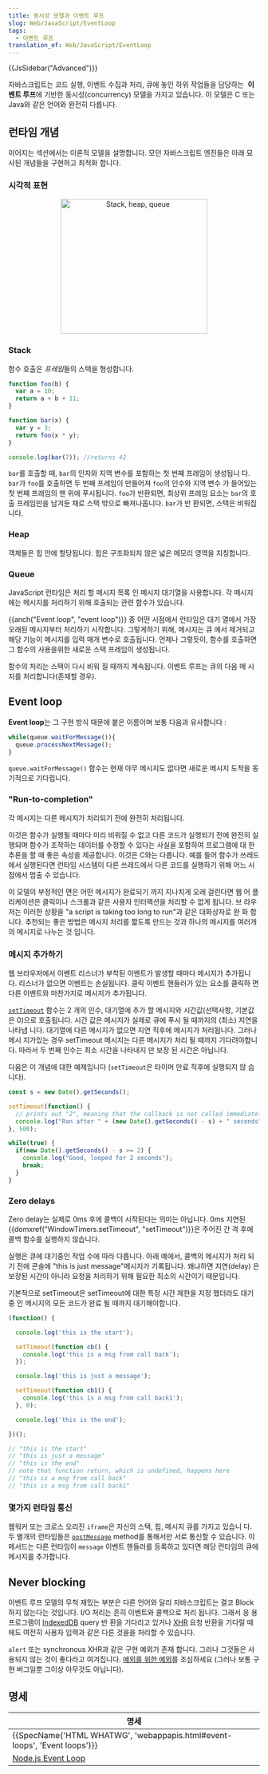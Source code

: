 ```yaml
---
title: 동시성 모델과 이벤트 루프
slug: Web/JavaScript/EventLoop
tags:
  - 이벤트 루프
translation_of: Web/JavaScript/EventLoop
---
```

{{JsSidebar("Advanced")}}

자바스크립트는 코드 실행, 이벤트 수집과 처리, 큐에 놓인 하위 작업들을 담당하는
 **이벤트 루프**에 기반한 동시성(concurrency) 모델을 가지고 있습니다. 이 모델은
C 또는 Java와 같은 언어와 완전히 다릅니다.

## 런타임 개념

이어지는 섹션에서는 이론적 모델을 설명합니다. 모던 자바스크립트 엔진들은 아래 묘
사된 개념들을 구현하고 최적화 합니다.

### 시각적 표현

<p style="text-align: center;"><img alt="Stack, heap, queue" src="/files/4617/default.svg" style="height: 270px; width: 294px;"></p>

### Stack

함수 호출은 *프레임*들의 스택을 형성합니다.

```js
function foo(b) {
  var a = 10;
  return a + b + 11;
}

function bar(x) {
  var y = 3;
  return foo(x * y);
}

console.log(bar(7)); //returns 42
```

`bar`를 호출할 때, `bar`의 인자와 지역 변수를 포함하는 첫 번째 프레임이 생성됩니
다. `bar`가 `foo`를 호출하면 두 번째 프레임이 만들어져 `foo`의 인수와 지역 변수
가 들어있는 첫 번째 프레임의 맨 위에 푸시됩니다. `foo`가 반환되면, 최상위 프레임
요소는 `bar`의 호출 프레임만을 남겨둔 채로 스택 밖으로 빠져나옵니다. `bar`가 반
환되면, 스택은 비워집니다.

### Heap

객체들은 힙 안에 할당됩니다. 힙은 구조화되지 않은 넓은 메모리 영역을 지칭합니다.

### Queue

JavaScript 런타임은 처리 할 메시지 목록 인 메시지 대기열을 사용합니다. 각 메시지
에는 메시지를 처리하기 위해 호출되는 관련 함수가 있습니다.

{{anch("Event loop", "event loop")}} 중 어떤 시점에서 런타임은 대기
열에서 가장 오래된 메시지부터 처리하기 시작합니다. 그렇게하기 위해, 메시지는 큐
에서 제거되고 해당 기능이 메시지를 입력 매개 변수로 호출됩니다. 언제나 그렇듯이,
함수를 호출하면 그 함수의 사용을위한 새로운 스택 프레임이 생성됩니다.

함수의 처리는 스택이 다시 비워 질 때까지 계속됩니다. 이벤트 루프는 큐의 다음 메
시지를 처리합니다(존재할 경우).

## Event loop

**Event loop**는 그 구현 방식 때문에 붙은 이름이며 보통 다음과 유사합니다 :

```js
while(queue.waitForMessage()){
  queue.processNextMessage();
}
```

`queue.waitForMessage()` 함수는 현재 아무 메시지도 없다면 새로운 메시지 도착을
동기적으로 기다립니다.

### "Run-to-completion"

각 메시지는 다른 메시지가 처리되기 전에 완전히 처리됩니다.

이것은 함수가 실행될 때마다 미리 비워질 수 없고 다른 코드가 실행되기 전에 완전히
실행되며 함수가 조작하는 데이터를 수정할 수 있다는 사실을 포함하여 프로그램에 대
한 추론을 할 때 좋은 속성을 제공합니다. 이것은 C와는 다릅니다. 예를 들어 함수가
쓰레드에서 실행된다면 런타임 시스템이 다른 쓰레드에서 다른 코드를 실행하기 위해
어느 시점에서 멈출 수 있습니다.

이 모델의 부정적인 면은 어떤 메시지가 완료되기 까지 지나치게 오래 걸린다면 웹 어
플리케이션은 클릭이나 스크롤과 같은 사용자 인터랙션을 처리할 수 없게 됩니다. 브
라우저는 이러한 상황을 "a script is taking too long to run"과 같은 대화상자로 완
화 합니다. 추천되는 좋은 방법은 메시지 처리를 짧도록 만드는 것과 하나의 메시지를
여러개의 메시지로 나누는 것 입니다.

### 메시지 추가하기

웹 브라우저에서 이벤트 리스너가 부착된 이벤트가 발생할 때마다 메시지가 추가됩니
다. 리스너가 없으면 이벤트는 손실됩니다. 클릭 이벤트 핸들러가 있는 요소를 클릭하
면 다른 이벤트와 마찬가지로 메시지가 추가됩니다.

[`setTimeout`](/en-US/docs/Web/API/WindowTimers.setTimeout "/en-US/docs/window.setTimeout")
함수는 2 개의 인수, 대기열에 추가 할 메시지와 시간값(선택사항, 기본값은 0)으로
호출됩니다. 시간 값은 메시지가 실제로 큐에 푸시 될 때까지의 (최소) 지연을 나타냅
니다. 대기열에 다른 메시지가 없으면 지연 직후에 메시지가 처리됩니다. 그러나 메시
지가있는 경우 setTimeout 메시지는 다른 메시지가 처리 될 때까지 기다려야합니다.
따라서 두 번째 인수는 최소 시간을 나타내지 만 보장 된 시간은 아닙니다.

다음은 이 개념에 대한 예제입니다 (`setTimeout`은 타이머 만료 직후에 실행되지 않
습니다).

```js
const s = new Date().getSeconds();

setTimeout(function() {
  // prints out "2", meaning that the callback is not called immediately after 500 milliseconds.
  console.log("Ran after " + (new Date().getSeconds() - s) + " seconds");
}, 500);

while(true) {
  if(new Date().getSeconds() - s >= 2) {
    console.log("Good, looped for 2 seconds");
    break;
  }
}
```

### Zero delays

Zero delay는 실제로 0ms 후에 콜백이 시작된다는 의미는 아닙니다. 0ms 지연된
{{domxref("WindowTimers.setTimeout", "setTimeout")}}은 주어진 간
격 후에 콜백 함수를 실행하지 않습니다.

실행은 큐에 대기중인 작업 수에 따라 다릅니다. 아래 예에서, 콜백의 메시지가 처리
되기 전에 콘솔에 "this is just message"메시지가 기록됩니다. 왜냐하면 지연(delay)
은 보장된 시간이 아니라 요청을 처리하기 위해 필요한 최소의 시간이기 때문입니다.

기본적으로 setTimeout은 setTimeout에 대한 특정 시간 제한을 지정 했더라도 대기중
인 메시지의 모든 코드가 완료 될 때까지 대기해야합니다.

```js
(function() {

  console.log('this is the start');

  setTimeout(function cb() {
    console.log('this is a msg from call back');
  });

  console.log('this is just a message');

  setTimeout(function cb1() {
    console.log('this is a msg from call back1');
  }, 0);

  console.log('this is the end');

})();

// "this is the start"
// "this is just a message"
// "this is the end"
// note that function return, which is undefined, happens here
// "this is a msg from call back"
// "this is a msg from call back1"
```

### 몇가지 런타임 통신

웹워커 또는 크로스 오리진 `iframe`은 자신의 스택, 힙, 메시지 큐를 가지고 있습니
다. 두 별개의 런타임들은
[`postMessage`](/en-US/docs/DOM/window.postMessage "/en-US/docs/DOM/window.postMessage")
method를 통해서만 서로 통신할 수 있습니다. 이 메서드는 다른 런타임이 `message`
이벤트 핸들러를 등록하고 있다면 해당 런타임의 큐에 메시지를 추가합니다.

## Never blocking

이벤트 루프 모델의 무척 재밌는 부분은 다른 언어와 달리 자바스크립트는 결코 Block
하지 않는다는 것입니다. I/O 처리는 흔히 이벤트와 콜백으로 처리 됩니다. 그래서 응
용프로그램이
[IndexedDB](/en-US/docs/Web/API/IndexedDB_API "/en-US/docs/IndexedDB") query 반
환을 기다리고 있거나
[XHR](/en-US/docs/Web/API/XMLHttpRequest "/en-US/docs/DOM/XMLHttpRequest") 요청
반환을 기다릴 때에도 여전히 사용자 입력과 같은 다른 것을을 처리할 수 있습니다.

`alert` 또는 synchronous XHR과 같은 구현 예외가 존재 합니다. 그러나 그것들은 사
용되지 않는 것이 좋다라고 여겨집니다.
[예외를 위한 예외](http://stackoverflow.com/questions/2734025/is-javascript-guaranteed-to-be-single-threaded/2734311#2734311 "http://stackoverflow.com/questions/2734025/is-javascript-guaranteed-to-be-single-threaded/2734311#2734311")를
조심하세요 (그러나 보통 구현 버그일뿐 그이상 아무것도 아닙니다).

## 명세

| 명세                                                                                                           |
| -------------------------------------------------------------------------------------------------------------- |
| {{SpecName('HTML WHATWG', 'webappapis.html#event-loops', 'Event loops')}}               |
| [Node.js Event Loop](https://nodejs.org/en/docs/guides/event-loop-timers-and-nexttick/#what-is-the-event-loop) |
